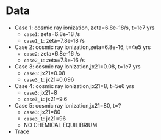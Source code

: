 # Data
- Case 1: cosmic ray ionization, zeta=6.8e-18/s, t=1e7 yrs
  - `case1`: zeta=6.8e-18 /s
  - `case1_1`: zeta=7.8e-18 /s
- Case 2: cosmic ray ionization,zeta=6.8e-16, t=4e5 yrs
  - `case2`: zeta=6.8e-16 /s
  - `case2_1`: zeta=7.8e-16 /s
- Case 3: cosmic ray ionization,jx21=0.08, t=1e7 yrs
  - `case3`: jx21=0.08
  - `case3_1`: jx21=0.096
- Case 4: cosmic ray ionization,jx21=8, t=5e6 yrs
  - `case3`: jx21=8
  - `case3_1`: jx21=9.6
- Case 5: cosmic ray ionization,jx21=80, t=?
  - `case3`: jx21=80
  - `case3_1`: jx21=96
  - NO CHEMICAL EQUILIBRIUM
- Trace